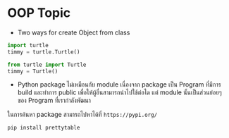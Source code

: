 # OOP Topic

- Two ways for create Object from class
```python
import turtle
timmy = turtle.Turtle()

from turtle import Turtle
timmy = Turtle()

```

- Python package ไม่เหมือนกับ module เนื่องจาก package เป็น Program ที่มีการ build และทำการ public เพื่อให้ผู้อื่นสามารถนำไปใช้ต่อได แต่ module นั้นเป็นส่วนย่อยๆของ Program ที่เรากำลังพัฒนา

ในการค้นหา package สามารถไปหาได้ที่ ``https://pypi.org/``
```
pip install prettytable

```